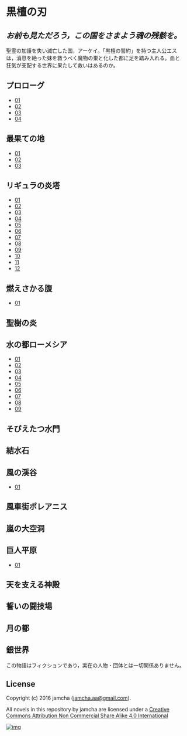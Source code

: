 # 黒檀の刃

## *お前も見ただろう，この国をさまよう魂の残骸を。*

聖霊の加護を失い滅亡した国，アーケイ。「黒檀の誓約」を持つ主人公エス  
は，消息を絶った妹を救うべく魔物の巣と化した都に足を踏み入れる。血と  
狂気が支配する世界に果たして救いはあるのか。  

## プロローグ

-   [01](https://github.com/jamcha-aa/EbonyBlades/blob/master/articles/prologue/01.md)
-   [02](https://github.com/jamcha-aa/EbonyBlades/blob/master/articles/prologue/02.md)
-   [03](https://github.com/jamcha-aa/EbonyBlades/blob/master/articles/prologue/03.md)
-   [04](https://github.com/jamcha-aa/EbonyBlades/blob/master/articles/prologue/04.md)

## 最果ての地

-   [01](https://github.com/jamcha-aa/EbonyBlades/blob/master/articles/basecamp/01.md)
-   [02](https://github.com/jamcha-aa/EbonyBlades/blob/master/articles/basecamp/02.md)
-   [03](https://github.com/jamcha-aa/EbonyBlades/blob/master/articles/basecamp/03.md)

## リギュラの炎塔

-   [01](https://github.com/jamcha-aa/EbonyBlades/blob/master/articles/ligulastower/01.md)
-   [02](https://github.com/jamcha-aa/EbonyBlades/blob/master/articles/ligulastower/02.md)
-   [03](https://github.com/jamcha-aa/EbonyBlades/blob/master/articles/ligulastower/03.md)
-   [04](https://github.com/jamcha-aa/EbonyBlades/blob/master/articles/ligulastower/04.md)
-   [05](https://github.com/jamcha-aa/EbonyBlades/blob/master/articles/ligulastower/05.md)
-   [06](https://github.com/jamcha-aa/EbonyBlades/blob/master/articles/ligulastower/06.md)
-   [07](https://github.com/jamcha-aa/EbonyBlades/blob/master/articles/ligulastower/07.md)
-   [08](https://github.com/jamcha-aa/EbonyBlades/blob/master/articles/ligulastower/08.md)
-   [09](https://github.com/jamcha-aa/EbonyBlades/blob/master/articles/ligulastower/09.md)
-   [10](https://github.com/jamcha-aa/EbonyBlades/blob/master/articles/ligulastower/10.md)
-   [11](https://github.com/jamcha-aa/EbonyBlades/blob/master/articles/ligulastower/11.md)
-   [12](https://github.com/jamcha-aa/EbonyBlades/blob/master/articles/ligulastower/12.md)

## 燃えさかる腹

-   [01](https://github.com/jamcha-aa/EbonyBlades/blob/master/articles/meltystomach/01.md)

## 聖樹の炎

## 水の都ローメシア

-   [01](https://github.com/jamcha-aa/EbonyBlades/blob/master/articles/lawmessiah/01.md)
-   [02](https://github.com/jamcha-aa/EbonyBlades/blob/master/articles/lawmessiah/02.md)
-   [03](https://github.com/jamcha-aa/EbonyBlades/blob/master/articles/lawmessiah/03.md)
-   [04](https://github.com/jamcha-aa/EbonyBlades/blob/master/articles/lawmessiah/04.md)
-   [05](https://github.com/jamcha-aa/EbonyBlades/blob/master/articles/lawmessiah/05.md)
-   [06](https://github.com/jamcha-aa/EbonyBlades/blob/master/articles/lawmessiah/06.md)
-   [07](https://github.com/jamcha-aa/EbonyBlades/blob/master/articles/lawmessiah/07.md)
-   [08](https://github.com/jamcha-aa/EbonyBlades/blob/master/articles/lawmessiah/08.md)
-   [09](https://github.com/jamcha-aa/EbonyBlades/blob/master/articles/lawmessiah/09.md)

## そびえたつ水門

## 結水石

## 風の渓谷

-   [01](https://github.com/jamcha-aa/EbonyBlades/blob/master/articles/stormvalley/01.md)

## 風車街ポレアニス

## 嵐の大空洞

## 巨人平原

-   [01](https://github.com/jamcha-aa/EbonyBlades/blob/master/articles/planeofgiant/01.md)

## 天を支える神殿

## 誓いの闘技場

## 月の都

## 銀世界

この物語はフィクションであり，実在の人物・団体とは一切関係ありません。  

## License

Copyright (c) 2016 jamcha (jamcha.aa@gmail.com).  

All novels in this repository by jamcha are licensed under a [Creative Commons Attribution Non Commercial Share Alike 4.0 International](http://creativecommons.org/licenses/by-nc-sa/4.0/deed)  

[![img](http://i.creativecommons.org/l/by-nc-sa/3.0/80x15.png)](http://creativecommons.org/licenses/by-nc-sa/4.0/deed)